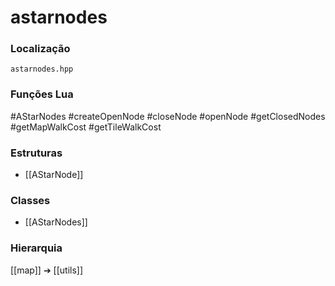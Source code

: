 # astarnodes

### Localização
`astarnodes.hpp`

### Funções Lua
#AStarNodes
#createOpenNode
#closeNode
#openNode
#getClosedNodes
#getMapWalkCost
#getTileWalkCost

### Estruturas
- [[AStarNode]]

### Classes
- [[AStarNodes]]

### Hierarquia
[[map]] ➔ [[utils]]
